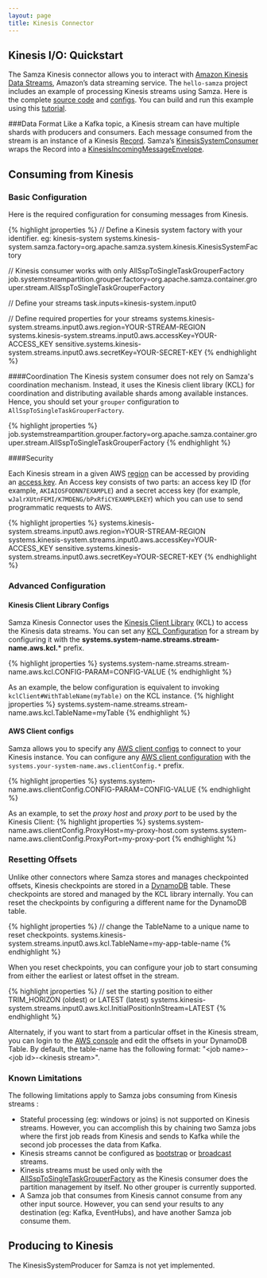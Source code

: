 ```yaml
---
layout: page
title: Kinesis Connector
---
```

<!--
   Licensed to the Apache Software Foundation (ASF) under one or more
   contributor license agreements.  See the NOTICE file distributed with
   this work for additional information regarding copyright ownership.
   The ASF licenses this file to You under the Apache License, Version 2.0
   (the "License"); you may not use this file except in compliance with
   the License.  You may obtain a copy of the License at

       http://www.apache.org/licenses/LICENSE-2.0

   Unless required by applicable law or agreed to in writing, software
   distributed under the License is distributed on an "AS IS" BASIS,
   WITHOUT WARRANTIES OR CONDITIONS OF ANY KIND, either express or implied.
   See the License for the specific language governing permissions and
   limitations under the License.
-->

## Kinesis I/O: Quickstart

The Samza Kinesis connector allows you to interact with [Amazon Kinesis Data Streams](https://aws.amazon.com/kinesis/data-streams),
Amazon’s data streaming service. The `hello-samza` project includes an example of processing Kinesis streams using Samza. Here is the complete [source code](https://github.com/apache/samza-hello-samza/blob/master/src/main/java/samza/examples/kinesis/KinesisHelloSamza.java) and [configs](https://github.com/apache/samza-hello-samza/blob/master/src/main/config/kinesis-hello-samza.properties).
You can build and run this example using this [tutorial](https://github.com/apache/samza-hello-samza#hello-samza).


###Data Format
Like a Kafka topic, a Kinesis stream can have multiple shards with producers and consumers.
Each message consumed from the stream is an instance of a Kinesis [Record](http://docs.aws.amazon.com/goto/WebAPI/kinesis-2013-12-02/Record).
Samza’s [KinesisSystemConsumer](https://github.com/apache/samza/blob/master/samza-aws/src/main/java/org/apache/samza/system/kinesis/consumer/KinesisSystemConsumer.java)
wraps the Record into a [KinesisIncomingMessageEnvelope](https://github.com/apache/samza/blob/master/samza-aws/src/main/java/org/apache/samza/system/kinesis/consumer/KinesisIncomingMessageEnvelope.java).

## Consuming from Kinesis

### Basic Configuration

Here is the required configuration for consuming messages from Kinesis. 

{% highlight jproperties %}
// Define a Kinesis system factory with your identifier. eg: kinesis-system
systems.kinesis-system.samza.factory=org.apache.samza.system.kinesis.KinesisSystemFactory

// Kinesis consumer works with only AllSspToSingleTaskGrouperFactory
job.systemstreampartition.grouper.factory=org.apache.samza.container.grouper.stream.AllSspToSingleTaskGrouperFactory

// Define your streams
task.inputs=kinesis-system.input0

// Define required properties for your streams
systems.kinesis-system.streams.input0.aws.region=YOUR-STREAM-REGION
systems.kinesis-system.streams.input0.aws.accessKey=YOUR-ACCESS_KEY
sensitive.systems.kinesis-system.streams.input0.aws.secretKey=YOUR-SECRET-KEY
{% endhighlight %}

####Coordination
The Kinesis system consumer does not rely on Samza's coordination mechanism. Instead, it uses the Kinesis client library (KCL) for coordination and distributing available shards among available instances. Hence, you should
set your `grouper` configuration to `AllSspToSingleTaskGrouperFactory`.

{% highlight jproperties %}
job.systemstreampartition.grouper.factory=org.apache.samza.container.grouper.stream.AllSspToSingleTaskGrouperFactory
{% endhighlight %}

####Security

Each Kinesis stream in a given AWS [region](https://docs.aws.amazon.com/AmazonRDS/latest/UserGuide/Concepts.RegionsAndAvailabilityZones.html) can be accessed by providing an [access key](https://docs.aws.amazon.com/general/latest/gr/aws-sec-cred-types.html#access-keys-and-secret-access-keys). An Access key consists of two parts: an access key ID (for example, `AKIAIOSFODNN7EXAMPLE`) and a secret access key (for example, `wJalrXUtnFEMI/K7MDENG/bPxRfiCYEXAMPLEKEY`) which you can use to send programmatic requests to AWS. 

{% highlight jproperties %}
systems.kinesis-system.streams.input0.aws.region=YOUR-STREAM-REGION
systems.kinesis-system.streams.input0.aws.accessKey=YOUR-ACCESS_KEY
sensitive.systems.kinesis-system.streams.input0.aws.secretKey=YOUR-SECRET-KEY
{% endhighlight %}

### Advanced Configuration

#### Kinesis Client Library Configs
Samza Kinesis Connector uses the [Kinesis Client Library](https://docs.aws.amazon.com/streams/latest/dev/developing-consumers-with-kcl.html#kinesis-record-processor-overview-kcl)
(KCL) to access the Kinesis data streams. You can set any [KCL Configuration](https://github.com/awslabs/amazon-kinesis-client/blob/master/amazon-kinesis-client-multilang/src/main/java/software/amazon/kinesis/coordinator/KinesisClientLibConfiguration.java)
for a stream by configuring it with the **systems.system-name.streams.stream-name.aws.kcl.*** prefix.

{% highlight jproperties %}
systems.system-name.streams.stream-name.aws.kcl.CONFIG-PARAM=CONFIG-VALUE
{% endhighlight %}

As an example, the below configuration is equivalent to invoking `kclClient#WithTableName(myTable)` on the KCL instance.
{% highlight jproperties %}
systems.system-name.streams.stream-name.aws.kcl.TableName=myTable
{% endhighlight %}

#### AWS Client configs
Samza allows you to specify any [AWS client configs](http://docs.aws.amazon.com/AWSJavaSDK/latest/javadoc/com/amazonaws/ClientConfiguration.html) to connect to your Kinesis instance.
You can configure any [AWS client configuration](http://docs.aws.amazon.com/AWSJavaSDK/latest/javadoc/com/amazonaws/ClientConfiguration.html) with the `systems.your-system-name.aws.clientConfig.*` prefix.

{% highlight jproperties %}
systems.system-name.aws.clientConfig.CONFIG-PARAM=CONFIG-VALUE
{% endhighlight %}

As an example, to set the *proxy host* and *proxy port* to be used by the Kinesis Client:
{% highlight jproperties %}
systems.system-name.aws.clientConfig.ProxyHost=my-proxy-host.com
systems.system-name.aws.clientConfig.ProxyPort=my-proxy-port
{% endhighlight %}

### Resetting Offsets

Unlike other connectors where Samza stores and manages checkpointed offsets, Kinesis checkpoints are stored in a [DynamoDB](https://docs.aws.amazon.com/streams/latest/dev/kinesis-record-processor-ddb.html) table.
These checkpoints are stored and managed by the KCL library internally. You can reset the checkpoints by configuring a different name for the DynamoDB table. 

{% highlight jproperties %}
// change the TableName to a unique name to reset checkpoints.
systems.kinesis-system.streams.input0.aws.kcl.TableName=my-app-table-name
{% endhighlight %}

When you reset checkpoints, you can configure your job to start consuming from either the earliest or latest offset in the stream.  

{% highlight jproperties %}
// set the starting position to either TRIM_HORIZON (oldest) or LATEST (latest)
systems.kinesis-system.streams.input0.aws.kcl.InitialPositionInStream=LATEST
{% endhighlight %}

Alternately, if you want to start from a particular offset in the Kinesis stream, you can login to the [AWS console](https://docs.aws.amazon.com/amazondynamodb/latest/developerguide/ConsoleDynamoDB.html) and edit the offsets in your DynamoDB Table.
By default, the table-name has the following format: "\<job name\>-\<job id\>-\<kinesis stream\>".

### Known Limitations

The following limitations apply to Samza jobs consuming from Kinesis streams :

- Stateful processing (eg: windows or joins) is not supported on Kinesis streams. However, you can accomplish this by
chaining two Samza jobs where the first job reads from Kinesis and sends to Kafka while the second job processes the
data from Kafka.
- Kinesis streams cannot be configured as [bootstrap](https://samza.apache.org/learn/documentation/latest/container/streams.html)
or [broadcast](https://samza.apache.org/learn/documentation/latest/container/samza-container.html) streams.
- Kinesis streams must be used only with the [AllSspToSingleTaskGrouperFactory](https://github.com/apache/samza/blob/master/samza-core/src/main/java/org/apache/samza/container/grouper/stream/AllSspToSingleTaskGrouperFactory.java)
as the Kinesis consumer does the partition management by itself. No other grouper is currently supported.
- A Samza job that consumes from Kinesis cannot consume from any other input source. However, you can send your results
to any destination (eg: Kafka, EventHubs), and have another Samza job consume them.

## Producing to Kinesis

The KinesisSystemProducer for Samza is not yet implemented.

